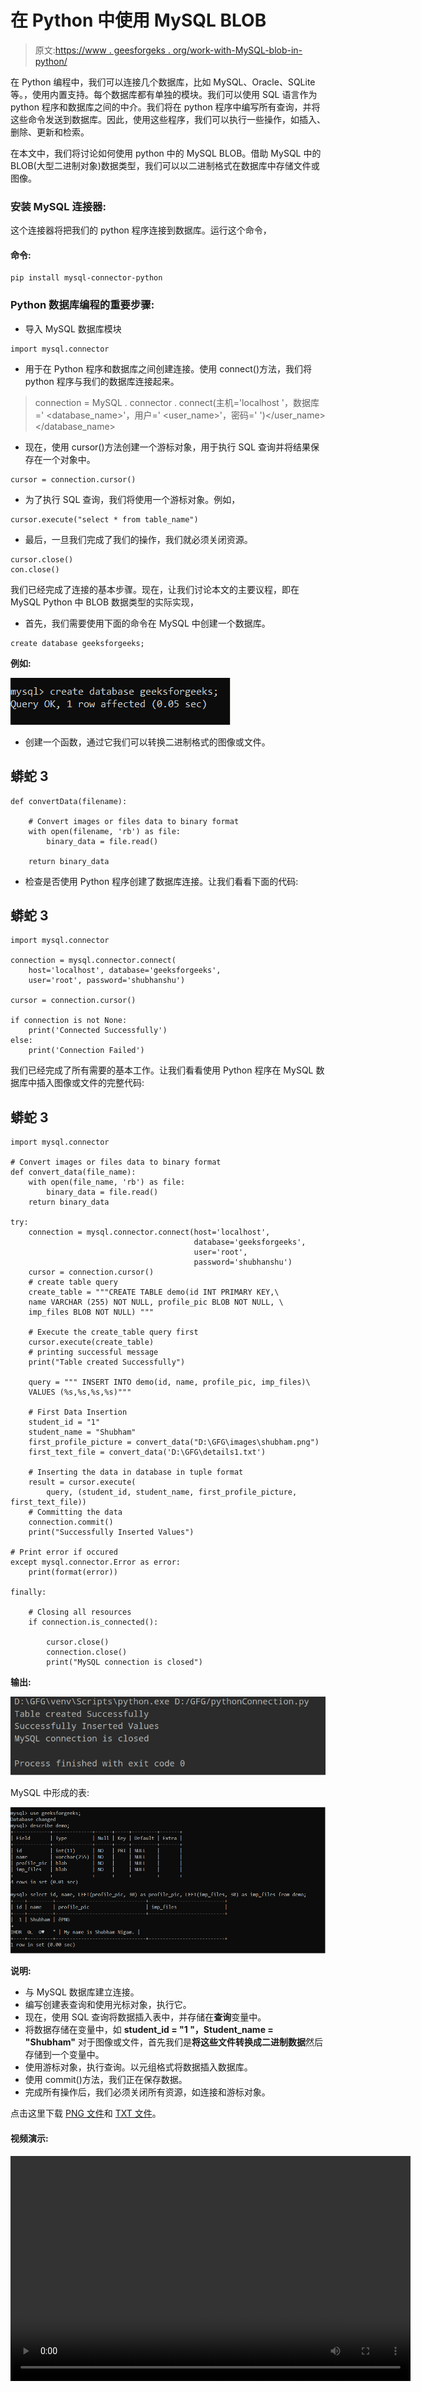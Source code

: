 # 在 Python 中使用 MySQL BLOB

> 原文:[https://www . geesforgeks . org/work-with-MySQL-blob-in-python/](https://www.geeksforgeeks.org/working-with-mysql-blob-in-python/)

在 Python 编程中，我们可以连接几个数据库，比如 MySQL、Oracle、SQLite 等。，使用内置支持。每个数据库都有单独的模块。我们可以使用 SQL 语言作为 python 程序和数据库之间的中介。我们将在 python 程序中编写所有查询，并将这些命令发送到数据库。因此，使用这些程序，我们可以执行一些操作，如插入、删除、更新和检索。

在本文中，我们将讨论如何使用 python 中的 MySQL BLOB。借助 MySQL 中的 BLOB(大型二进制对象)数据类型，我们可以以二进制格式在数据库中存储文件或图像。

### 安装 MySQL 连接器:

这个连接器将把我们的 python 程序连接到数据库。运行这个命令，

#### 命令:

```
pip install mysql-connector-python
```

### Python 数据库编程的重要步骤:

*   导入 MySQL 数据库模块

```
import mysql.connector
```

*   用于在 Python 程序和数据库之间创建连接。使用 connect()方法，我们将 python 程序与我们的数据库连接起来。

> connection = MySQL . connector . connect(主机='localhost '，数据库=' <database_name>'，用户=' <user_name>'，密码=' <password>')</password></user_name></database_name>

*   现在，使用 cursor()方法创建一个游标对象，用于执行 SQL 查询并将结果保存在一个对象中。

```
cursor = connection.cursor()
```

*   为了执行 SQL 查询，我们将使用一个游标对象。例如，

```
cursor.execute("select * from table_name")
```

*   最后，一旦我们完成了我们的操作，我们就必须关闭资源。

```
cursor.close()
con.close()
```

我们已经完成了连接的基本步骤。现在，让我们讨论本文的主要议程，即在 MySQL Python 中 BLOB 数据类型的实际实现，

*   首先，我们需要使用下面的命令在 MySQL 中创建一个数据库。

```
create database geeksforgeeks;
```

**例如:**

![](img/d0d5ccdaa1b2f4c626ead41203a1fcab.png)

*   创建一个函数，通过它我们可以转换二进制格式的图像或文件。

## 蟒蛇 3

```
def convertData(filename):

    # Convert images or files data to binary format
    with open(filename, 'rb') as file:
        binary_data = file.read()

    return binary_data
```

*   检查是否使用 Python 程序创建了数据库连接。让我们看看下面的代码:

## 蟒蛇 3

```
import mysql.connector

connection = mysql.connector.connect(
    host='localhost', database='geeksforgeeks',
    user='root', password='shubhanshu')

cursor = connection.cursor()

if connection is not None:
    print('Connected Successfully')
else:
    print('Connection Failed')
```

我们已经完成了所有需要的基本工作。让我们看看使用 Python 程序在 MySQL 数据库中插入图像或文件的完整代码:

## 蟒蛇 3

```
import mysql.connector

# Convert images or files data to binary format
def convert_data(file_name):
    with open(file_name, 'rb') as file:
        binary_data = file.read()
    return binary_data

try:
    connection = mysql.connector.connect(host='localhost',
                                         database='geeksforgeeks',
                                         user='root',
                                         password='shubhanshu')
    cursor = connection.cursor()
    # create table query
    create_table = """CREATE TABLE demo(id INT PRIMARY KEY,\
    name VARCHAR (255) NOT NULL, profile_pic BLOB NOT NULL, \
    imp_files BLOB NOT NULL) """

    # Execute the create_table query first
    cursor.execute(create_table)
    # printing successful message
    print("Table created Successfully")

    query = """ INSERT INTO demo(id, name, profile_pic, imp_files)\
    VALUES (%s,%s,%s,%s)"""

    # First Data Insertion
    student_id = "1"
    student_name = "Shubham"
    first_profile_picture = convert_data("D:\GFG\images\shubham.png")
    first_text_file = convert_data('D:\GFG\details1.txt')

    # Inserting the data in database in tuple format
    result = cursor.execute(
        query, (student_id, student_name, first_profile_picture, first_text_file))
    # Committing the data
    connection.commit()
    print("Successfully Inserted Values")

# Print error if occured
except mysql.connector.Error as error:
    print(format(error))

finally:

    # Closing all resources
    if connection.is_connected():

        cursor.close()
        connection.close()
        print("MySQL connection is closed")
```

**输出:**

![](img/ea3bb6b0c54e92a2baf72ed098355b77.png)

MySQL 中形成的表:

![](img/008f081bd123612f125b81ca43efd4fb.png)

**说明:**

*   与 MySQL 数据库建立连接。
*   编写创建表查询和使用光标对象，执行它。
*   现在，使用 SQL 查询将数据插入表中，并存储在**查询**变量中。
*   将数据存储在变量中，如 **student_id = "1 "，Student_name = "Shubham"** 对于图像或文件，首先我们是**将这些文件转换成二进制数据**然后存储到一个变量中。
*   使用游标对象，执行查询。以元组格式将数据插入数据库。
*   使用 commit()方法，我们正在保存数据。
*   完成所有操作后，我们必须关闭所有资源，如连接和游标对象。

点击这里下载 [PNG 文件](https://drive.google.com/file/d/1BD07ErPLBLTz1wGjB0mCoxvPCG04Kn8k/view?usp=sharing)和 [TXT 文件](https://drive.google.com/file/d/1W6FU2X9Aj-Kk9kVZNNwVhfUF_d2LCJUF/view?usp=sharing)。

#### **视频演示:**

<video class="wp-video-shortcode" id="video-567546-1" width="640" height="360" preload="metadata" controls=""><source type="video/mp4" src="https://media.geeksforgeeks.org/wp-content/uploads/20210304171546/Write.mp4?_=1">[https://media.geeksforgeeks.org/wp-content/uploads/20210304171546/Write.mp4](https://media.geeksforgeeks.org/wp-content/uploads/20210304171546/Write.mp4)</video>